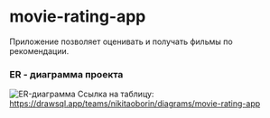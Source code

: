# movie-rating-app
Приложение позволяет оценивать и получать фильмы по рекомендации. 

### ER - диаграмма проекта
![ER-диаграмма](https://github.com/NikitaOborin/movie-rating-app/assets/114754182/268a8d6d-4947-49d5-91f8-7ed9d90e6694)
Ссылка на таблицу: https://drawsql.app/teams/nikitaoborin/diagrams/movie-rating-app
